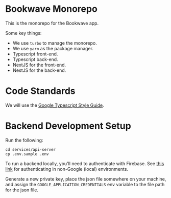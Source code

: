 # Bookwave Monorepo

This is the monorepo for the Bookwave app.

Some key things:

- We use `turbo` to manage the monorepo.
- We use `yarn` as the package manager.
- Typescript front-end.
- Typescript back-end.
- NextJS for the front-end.
- NestJS for the back-end.

# Code Standards

We will use the [Google Typescript Style Guide](https://google.github.io/styleguide/tsguide.html).

# Backend Development Setup

Run the following:

```
cd services/api-server
cp .env.sample .env
```

To run a backend locally, you'll need to authenticate with Firebase. See
[this link](https://firebase.google.com/docs/admin/setup#initialize_the_sdk_in_non-google_environments) for
authenticating in non-Google (local) environments.

Generate a new private key, place the json file somewhere on your machine, and
assign the `GOOGLE_APPLICATION_CREDENTIALS` env variable to the file path for
the json file.
